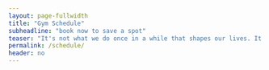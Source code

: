 ```yaml
---
layout: page-fullwidth
title: "Gym Schedule"
subheadline: "book now to save a spot"
teaser: "It's not what we do once in a while that shapes our lives. It's what we do consistently. <cite> ~Tony Robbins</cite>"
permalink: /schedule/
header: no
---
```


<healcode-widget data-type="schedules" data-widget-partner="object" data-widget-id="0755492a186" data-widget-version="1"></healcode-widget>
